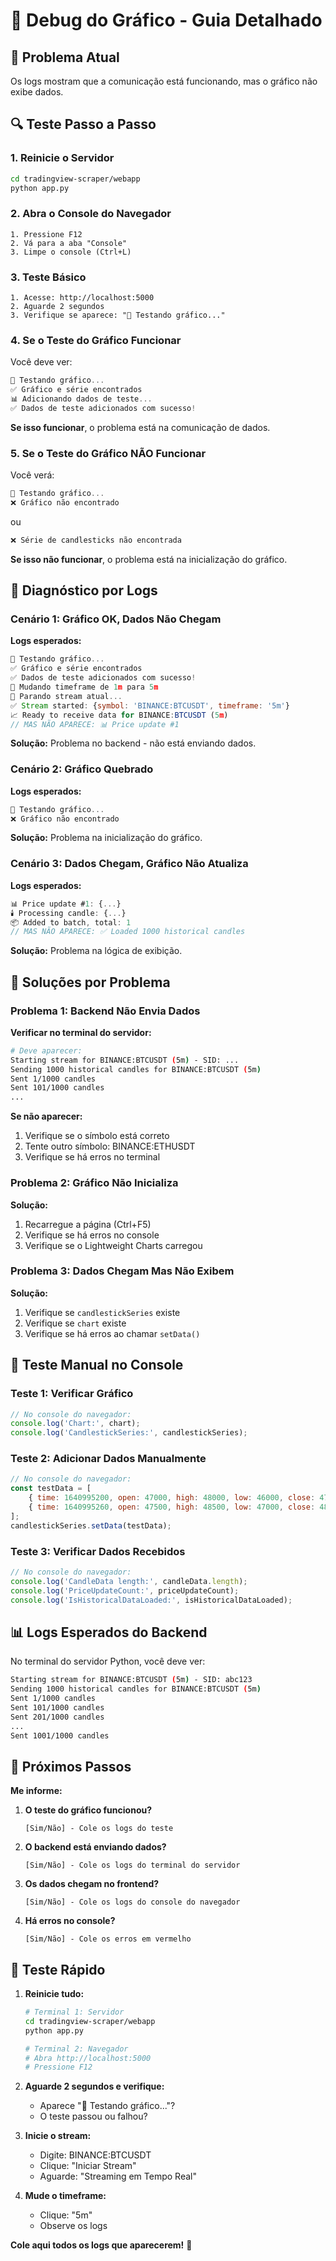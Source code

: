 # 🔧 Debug do Gráfico - Guia Detalhado

## 🎯 Problema Atual
Os logs mostram que a comunicação está funcionando, mas o gráfico não exibe dados.

## 🔍 Teste Passo a Passo

### 1. **Reinicie o Servidor**
```bash
cd tradingview-scraper/webapp
python app.py
```

### 2. **Abra o Console do Navegador**
```
1. Pressione F12
2. Vá para a aba "Console"
3. Limpe o console (Ctrl+L)
```

### 3. **Teste Básico**
```
1. Acesse: http://localhost:5000
2. Aguarde 2 segundos
3. Verifique se aparece: "🧪 Testando gráfico..."
```

### 4. **Se o Teste do Gráfico Funcionar**
Você deve ver:
```javascript
🧪 Testando gráfico...
✅ Gráfico e série encontrados
📊 Adicionando dados de teste...
✅ Dados de teste adicionados com sucesso!
```

**Se isso funcionar**, o problema está na comunicação de dados.

### 5. **Se o Teste do Gráfico NÃO Funcionar**
Você verá:
```javascript
🧪 Testando gráfico...
❌ Gráfico não encontrado
```
ou
```javascript
❌ Série de candlesticks não encontrada
```

**Se isso não funcionar**, o problema está na inicialização do gráfico.

## 🚨 Diagnóstico por Logs

### Cenário 1: Gráfico OK, Dados Não Chegam
**Logs esperados:**
```javascript
🧪 Testando gráfico...
✅ Gráfico e série encontrados
✅ Dados de teste adicionados com sucesso!
🔄 Mudando timeframe de 1m para 5m
🔌 Parando stream atual...
✅ Stream started: {symbol: 'BINANCE:BTCUSDT', timeframe: '5m'}
📈 Ready to receive data for BINANCE:BTCUSDT (5m)
// MAS NÃO APARECE: 📊 Price update #1
```

**Solução:** Problema no backend - não está enviando dados.

### Cenário 2: Gráfico Quebrado
**Logs esperados:**
```javascript
🧪 Testando gráfico...
❌ Gráfico não encontrado
```

**Solução:** Problema na inicialização do gráfico.

### Cenário 3: Dados Chegam, Gráfico Não Atualiza
**Logs esperados:**
```javascript
📊 Price update #1: {...}
🕯️ Processing candle: {...}
📦 Added to batch, total: 1
// MAS NÃO APARECE: ✅ Loaded 1000 historical candles
```

**Solução:** Problema na lógica de exibição.

## 🔧 Soluções por Problema

### Problema 1: Backend Não Envia Dados
**Verificar no terminal do servidor:**
```bash
# Deve aparecer:
Starting stream for BINANCE:BTCUSDT (5m) - SID: ...
Sending 1000 historical candles for BINANCE:BTCUSDT (5m)
Sent 1/1000 candles
Sent 101/1000 candles
...
```

**Se não aparecer:**
1. Verifique se o símbolo está correto
2. Tente outro símbolo: BINANCE:ETHUSDT
3. Verifique se há erros no terminal

### Problema 2: Gráfico Não Inicializa
**Solução:**
1. Recarregue a página (Ctrl+F5)
2. Verifique se há erros no console
3. Verifique se o Lightweight Charts carregou

### Problema 3: Dados Chegam Mas Não Exibem
**Solução:**
1. Verifique se `candlestickSeries` existe
2. Verifique se `chart` existe
3. Verifique se há erros ao chamar `setData()`

## 🧪 Teste Manual no Console

### Teste 1: Verificar Gráfico
```javascript
// No console do navegador:
console.log('Chart:', chart);
console.log('CandlestickSeries:', candlestickSeries);
```

### Teste 2: Adicionar Dados Manualmente
```javascript
// No console do navegador:
const testData = [
    { time: 1640995200, open: 47000, high: 48000, low: 46000, close: 47500 },
    { time: 1640995260, open: 47500, high: 48500, low: 47000, close: 48000 }
];
candlestickSeries.setData(testData);
```

### Teste 3: Verificar Dados Recebidos
```javascript
// No console do navegador:
console.log('CandleData length:', candleData.length);
console.log('PriceUpdateCount:', priceUpdateCount);
console.log('IsHistoricalDataLoaded:', isHistoricalDataLoaded);
```

## 📊 Logs Esperados do Backend

No terminal do servidor Python, você deve ver:
```bash
Starting stream for BINANCE:BTCUSDT (5m) - SID: abc123
Sending 1000 historical candles for BINANCE:BTCUSDT (5m)
Sent 1/1000 candles
Sent 101/1000 candles
Sent 201/1000 candles
...
Sent 1001/1000 candles
```

## 🎯 Próximos Passos

**Me informe:**

1. **O teste do gráfico funcionou?**
   ```
   [Sim/Não] - Cole os logs do teste
   ```

2. **O backend está enviando dados?**
   ```
   [Sim/Não] - Cole os logs do terminal do servidor
   ```

3. **Os dados chegam no frontend?**
   ```
   [Sim/Não] - Cole os logs do console do navegador
   ```

4. **Há erros no console?**
   ```
   [Sim/Não] - Cole os erros em vermelho
   ```

## 🔄 Teste Rápido

1. **Reinicie tudo:**
   ```bash
   # Terminal 1: Servidor
   cd tradingview-scraper/webapp
   python app.py
   
   # Terminal 2: Navegador
   # Abra http://localhost:5000
   # Pressione F12
   ```

2. **Aguarde 2 segundos e verifique:**
   - Aparece "🧪 Testando gráfico..."?
   - O teste passou ou falhou?

3. **Inicie o stream:**
   - Digite: BINANCE:BTCUSDT
   - Clique: "Iniciar Stream"
   - Aguarde: "Streaming em Tempo Real"

4. **Mude o timeframe:**
   - Clique: "5m"
   - Observe os logs

**Cole aqui todos os logs que aparecerem!** 📝

